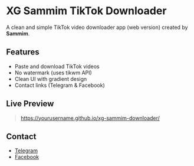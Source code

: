 # XG Sammim TikTok Downloader

A clean and simple TikTok video downloader app (web version) created by **Sammim**.

## Features

- Paste and download TikTok videos
- No watermark (uses tikwm API)
- Clean UI with gradient design
- Contact links (Telegram & Facebook)

## Live Preview

> https://yourusername.github.io/xg-sammim-downloader/

## Contact

- [Telegram](https://t.me/sammim14)
- [Facebook](https://www.facebook.com/share/1SD3SzGTyj/)
